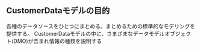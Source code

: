 ## CustomerDataモデルの目的

各種のデータソースをひとつにまとめる。まとめるための標準的なモデリングを提供する。
CustomerDataモデルの中に、さまざまなデータモデルオブジェクト(DMO)が含まれ情報の種類を説明する
